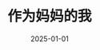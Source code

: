 ---
title: "作为妈妈的我"
date: "2025-01-01"
tags: ["Diary"]
hideMeta: false
searchHidden: false
ShowBreadCrumbs: false
---
